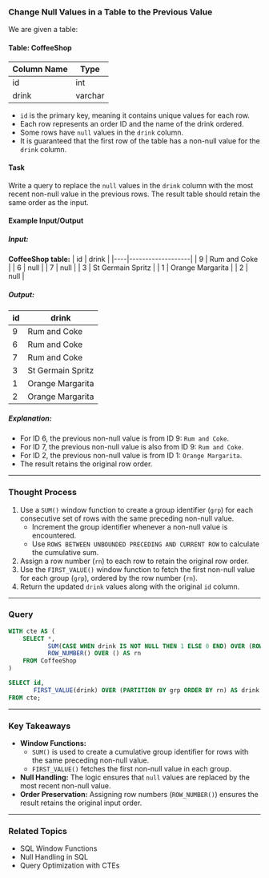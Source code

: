 ### Change Null Values in a Table to the Previous Value

We are given a table:

#### Table: CoffeeShop
| Column Name | Type    |
|-------------|---------|
| id          | int     |
| drink       | varchar |

- `id` is the primary key, meaning it contains unique values for each row.
- Each row represents an order ID and the name of the drink ordered.
- Some rows have `null` values in the `drink` column.
- It is guaranteed that the first row of the table has a non-null value for the `drink` column.

#### Task
Write a query to replace the `null` values in the `drink` column with the most recent non-null value in the previous rows. The result table should retain the same order as the input.

#### Example Input/Output

##### Input:
**CoffeeShop table:**
| id | drink             |
|----|-------------------|
| 9  | Rum and Coke      |
| 6  | null              |
| 7  | null              |
| 3  | St Germain Spritz |
| 1  | Orange Margarita  |
| 2  | null              |

##### Output:
| id | drink             |
|----|-------------------|
| 9  | Rum and Coke      |
| 6  | Rum and Coke      |
| 7  | Rum and Coke      |
| 3  | St Germain Spritz |
| 1  | Orange Margarita  |
| 2  | Orange Margarita  |

##### Explanation:
- For ID 6, the previous non-null value is from ID 9: `Rum and Coke`.
- For ID 7, the previous non-null value is also from ID 9: `Rum and Coke`.
- For ID 2, the previous non-null value is from ID 1: `Orange Margarita`.
- The result retains the original row order.

---

### Thought Process
1. Use a `SUM()` window function to create a group identifier (`grp`) for each consecutive set of rows with the same preceding non-null value.
   - Increment the group identifier whenever a non-null value is encountered.
   - Use `ROWS BETWEEN UNBOUNDED PRECEDING AND CURRENT ROW` to calculate the cumulative sum.
2. Assign a row number (`rn`) to each row to retain the original row order.
3. Use the `FIRST_VALUE()` window function to fetch the first non-null value for each group (`grp`), ordered by the row number (`rn`).
4. Return the updated `drink` values along with the original `id` column.

---

### Query
```sql
WITH cte AS (
    SELECT *,
           SUM(CASE WHEN drink IS NOT NULL THEN 1 ELSE 0 END) OVER (ROWS BETWEEN UNBOUNDED PRECEDING AND CURRENT ROW) AS grp,
           ROW_NUMBER() OVER () AS rn
    FROM CoffeeShop
)

SELECT id, 
       FIRST_VALUE(drink) OVER (PARTITION BY grp ORDER BY rn) AS drink
FROM cte;
```

---

### Key Takeaways
- **Window Functions:**
  - `SUM()` is used to create a cumulative group identifier for rows with the same preceding non-null value.
  - `FIRST_VALUE()` fetches the first non-null value in each group.
- **Null Handling:** The logic ensures that `null` values are replaced by the most recent non-null value.
- **Order Preservation:** Assigning row numbers (`ROW_NUMBER()`) ensures the result retains the original input order.

---

### Related Topics
- SQL Window Functions
- Null Handling in SQL
- Query Optimization with CTEs
